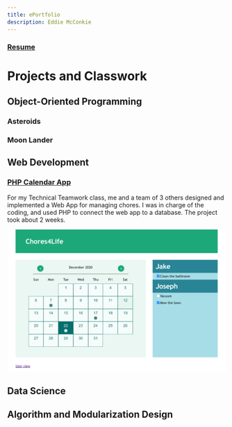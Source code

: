 ```yaml
---
title: ePortfolio
description: Eddie McConkie
---
```


### [Resume](resume.md)

# Projects and Classwork

## Object-Oriented Programming

### Asteroids

### Moon Lander

## Web Development

### [PHP Calendar App](calendar.md)

For my Technical Teamwork class, me and a team of 3 others designed and implemented a Web App for managing chores. I was in charge of the coding, and used PHP to connect the web app to a database. The project took about 2 weeks.

![](images/Chores4Life_Calendar.png)


## Data Science

## Algorithm and Modularization Design
